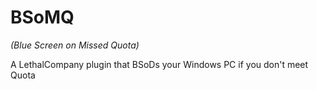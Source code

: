 # BSoMQ

*(Blue Screen on Missed Quota)*

A LethalCompany plugin that BSoDs your Windows PC if you don't meet Quota
